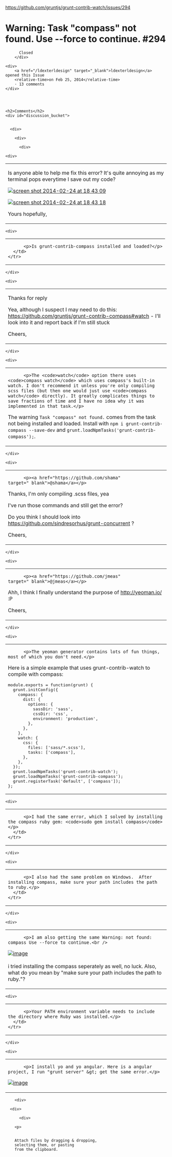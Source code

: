<a href="https://github.com/gruntjs/grunt-contrib-watch/issues/294">https://github.com/gruntjs/grunt-contrib-watch/issues/294</a><div id="articleHeader"><h1>              Warning: Task "compass" not found. Use --force to continue.            #294    </h1></div>


  <div>
    <div>
        <div>
          
          Closed
        </div>
    
    <div>
        <a href="/ldexterldesign" target="_blank">ldexterldesign</a>  opened this Issue
        <relative-time>on Feb 25, 2014</relative-time>
        · 13 comments
    </div>
  



    <h2>Comments</h2>
    <div id="discussion_bucket">
      

      <div>

        <div>

          <div>
            




            
<div>
  <div id="issue-28185570">

    



    <div>

      
<task-lists>
<table>
  <tbody>
    <tr>
      <td>

          
<p>Is anyone able to help me fix this error? It's quite annoying as my terminal pops everytime I save out my code?</p>
<p><a href="https://camo.githubusercontent.com/b1d77962e18b1e6fd2a66aa0cdd20b7ebef0d838/68747470733a2f2f662e636c6f75642e6769746875622e636f6d2f6173736574732f313731353830392f323234393332382f62393262333536632d396438332d313165332d386437612d3766343635633137663864662e706e67" target="_blank" class="readableLinkWithLargeImage"><div class="readableLargeImageContainer"><img src="https://camo.githubusercontent.com/b1d77962e18b1e6fd2a66aa0cdd20b7ebef0d838/68747470733a2f2f662e636c6f75642e6769746875622e636f6d2f6173736574732f313731353830392f323234393332382f62393262333536632d396438332d313165332d386437612d3766343635633137663864662e706e67" alt="screen shot 2014-02-24 at 18 43 09" /></div></a></p>
<p><a href="https://camo.githubusercontent.com/42460cf96d33f719e7fccf6488fc48e7dd7f2285/68747470733a2f2f662e636c6f75642e6769746875622e636f6d2f6173736574732f313731353830392f323234393333332f62636332383833382d396438332d313165332d383863362d3437396164333362303834332e706e67" target="_blank" class="readableLinkWithLargeImage"><div class="readableLargeImageContainer"><img src="https://camo.githubusercontent.com/42460cf96d33f719e7fccf6488fc48e7dd7f2285/68747470733a2f2f662e636c6f75642e6769746875622e636f6d2f6173736574732f313731353830392f323234393333332f62636332383833382d396438332d313165332d383863362d3437396164333362303834332e706e67" alt="screen shot 2014-02-24 at 18 43 18" /></div></a></p>
<p>Yours hopefully,</p>
      </td>
    </tr>
  </tbody>
</table>
</task-lists>


        



    

  


          

          

  


  
<div>
    
  <div>

  




  
<div>
    
  <div id="issuecomment-35921042">

    



    <div>

      
<task-lists>
<table>
  <tbody>
    <tr>
      <td>

          <p>Is grunt-contrib-compass installed and loaded?</p>
      </td>
    </tr>
  </tbody>
</table>
</task-lists>


        



    </div>

  







  
<div>
    
  <div>

  




  
<div>
    
  <div id="issuecomment-35921542">

    



    <div>

      
<task-lists>
<table>
  <tbody>
    <tr>
      <td>

          
<p>Thanks for reply</p>
<p>Yea, although I suspect I may need to do this: <a href="https://github.com/gruntjs/grunt-contrib-compass#watch" target="_blank">https://github.com/gruntjs/grunt-contrib-compass#watch</a> - I'll look into it and report back if I'm still stuck</p>
<p>Cheers,</p>
      </td>
    </tr>
  </tbody>
</table>
</task-lists>


        



    </div>

  







  


  


  
<div>
    
  <div>

  




  
<div>
    
  <div id="issuecomment-35922696">

    



    <div>

      
<task-lists>
<table>
  <tbody>
    <tr>
      <td>

          <p>The <code>watch</code> option there uses <code>compass watch</code> which uses compass's built-in watch. I don't recommend it unless you're only compiling scss files (but then one would just use <code>compass watch</code> directly). It greatly complicates things to save fractions of time and I have no idea why it was implemented in that task.</p>
<p>The warning <code>Task "compass" not found.</code> comes from the task not being installed and loaded. Install with <code>npm i grunt-contrib-compass --save-dev</code> and <code>grunt.loadNpmTasks('grunt-contrib-compass');</code>.</p>
      </td>
    </tr>
  </tbody>
</table>
</task-lists>


        



    </div>

  







  
<div>
    
  <div>

  




  
<div>
    
  <div id="issuecomment-35923313">

    



    <div>

      
<task-lists>
<table>
  <tbody>
    <tr>
      <td>

          <p><a href="https://github.com/shama" target="_blank">@shama</a></p>
<p>Thanks, I'm only compiling .scss files, yea</p>
<p>I've run those commands and still get the error?</p>
<p>Do you think I should look into <a href="https://github.com/sindresorhus/grunt-concurrent" target="_blank">https://github.com/sindresorhus/grunt-concurrent</a> ?</p>
<p>Cheers,</p>
      </td>
    </tr>
  </tbody>
</table>
</task-lists>


        



    </div>

  







  
<div>
    
  <div>

  




  
<div>
    
  <div id="issuecomment-35923482">

    



    <div>

      
<task-lists>
<table>
  <tbody>
    <tr>
      <td>

          <p><a href="https://github.com/jmeas" target="_blank">@jmeas</a></p>
<p>Ahh, I think I finally understand the purpose of <a href="http://yeoman.io/" target="_blank">http://yeoman.io/</a> :P</p>
<p>Cheers,</p>
      </td>
    </tr>
  </tbody>
</table>
</task-lists>


        



    </div>

  







  
<div>
    
  <div>

  




  
<div>
    
  <div id="issuecomment-35923542">

    



    <div>

      
<task-lists>
<table>
  <tbody>
    <tr>
      <td>

          <p>The yeoman generator contains lots of fun things, most of which you don't need.</p>
<p>Here is a simple example that uses grunt-contrib-watch to compile with compass:</p>
<div><pre>module.exports = function(grunt) {
  grunt.initConfig({
    compass: {
      dist: {
        options: {
          sassDir: 'sass',
          cssDir: 'css',
          environment: 'production',
        },
      },
    },
    watch: {
      css: {
        files: ['sass/*.scss'],
        tasks: ['compass'],
      },
    },
  });
  grunt.loadNpmTasks('grunt-contrib-watch');
  grunt.loadNpmTasks('grunt-contrib-compass');
  grunt.registerTask('default', ['compass']);
};</pre></div>
      </td>
    </tr>
  </tbody>
</table>
</task-lists>


        



    

  







  


  
<div>
    
  <div>

  




  
<div>
    
  <div id="issuecomment-171855336">

    



    <div>

      
<task-lists>
<table>
  <tbody>
    <tr>
      <td>

          <p>I had the same error, which I solved by installing the compass ruby gem: <code>sudo gem install compass</code></p>
      </td>
    </tr>
  </tbody>
</table>
</task-lists>


        



    </div>

  







  
<div>
    
  <div>

  




  
<div>
    
  <div id="issuecomment-253205857">

    



    <div>

      
<task-lists>
<table>
  <tbody>
    <tr>
      <td>

          <p>I also had the same problem on Windows.  After installing compass, make sure your path includes the path to ruby.</p>
      </td>
    </tr>
  </tbody>
</table>
</task-lists>


        



    </div>

  







  
<div>
    
  <div>

  




  
<div>
    
  <div id="issuecomment-280255041">

    



    <div>

      
<task-lists>
<table>
  <tbody>
    <tr>
      <td>

          <p>I am also getting the same Warning: not found: compass Use --force to continue.<br />
<a href="https://cloud.githubusercontent.com/assets/13750636/23011725/9162ad84-f448-11e6-85eb-757d7bf6b43d.png" target="_blank" class="readableLinkWithLargeImage"><div class="readableLargeImageContainer"><img src="https://cloud.githubusercontent.com/assets/13750636/23011725/9162ad84-f448-11e6-85eb-757d7bf6b43d.png" alt="image" /></div></a><br />
i tried installing the compass seperately as well, no luck.  Also, what do you mean by "make sure your path includes the path to ruby."?</p>
      </td>
    </tr>
  </tbody>
</table>
</task-lists>


        



    

  







  
<div>
    
  <div>

  




  
<div>
    
  <div id="issuecomment-283202267">

    



    <div>

      
<task-lists>
<table>
  <tbody>
    <tr>
      <td>

          <p>Your PATH environment variable needs to include the directory where Ruby was installed.</p>
      </td>
    </tr>
  </tbody>
</table>
</task-lists>


        



    </div>

  







  
<div>
    
  <div>

  




  
<div>
    
  <div id="issuecomment-313024535">

    



    <div>

      
<task-lists>
<table>
  <tbody>
    <tr>
      <td>

          <p>I install yo and yo angular. Here is a angular project, I run "grunt server" &gt; get the same error.</p>
<p><a href="https://user-images.githubusercontent.com/7057383/27853753-990c2f68-6196-11e7-90d7-55dfce423200.png" target="_blank" class="readableLinkWithLargeImage"><div class="readableLargeImageContainer"><img src="https://user-images.githubusercontent.com/7057383/27853753-990c2f68-6196-11e7-90d7-55dfce423200.png" alt="image" /></div></a></p>
      </td>
    </tr>
  </tbody>
</table>
</task-lists>


        



    

  
















        


        <div>
              
<div>
  

    
      



      <div>
        
          <div>
  


  
  <div>

    

    

        <p>
    
    
        Attach files by dragging & dropping,
        selecting them, or pasting
        from the clipboard.
    
    
    
    
    
    
    
    
    
  </p>


    
  </div>

  

  


  


          
      




        
      

    
    
  